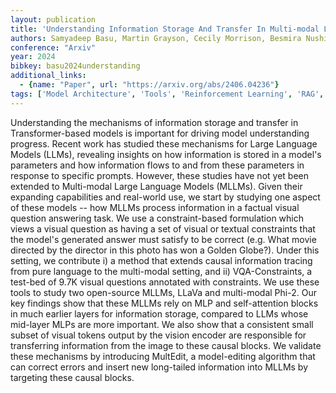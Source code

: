 ```yaml
---
layout: publication
title: 'Understanding Information Storage And Transfer In Multi-modal Large Language Models'
authors: Samyadeep Basu, Martin Grayson, Cecily Morrison, Besmira Nushi, Soheil Feizi, Daniela Massiceti
conference: "Arxiv"
year: 2024
bibkey: basu2024understanding
additional_links:
  - {name: "Paper", url: "https://arxiv.org/abs/2406.04236"}
tags: ['Model Architecture', 'Tools', 'Reinforcement Learning', 'RAG', 'Pretraining Methods', 'Transformer', 'Interpretability and Explainability', 'Prompting', 'Applications', 'Attention Mechanism']
---
```

Understanding the mechanisms of information storage and transfer in
Transformer-based models is important for driving model understanding progress.
Recent work has studied these mechanisms for Large Language Models (LLMs),
revealing insights on how information is stored in a model's parameters and how
information flows to and from these parameters in response to specific prompts.
However, these studies have not yet been extended to Multi-modal Large Language
Models (MLLMs). Given their expanding capabilities and real-world use, we start
by studying one aspect of these models -- how MLLMs process information in a
factual visual question answering task. We use a constraint-based formulation
which views a visual question as having a set of visual or textual constraints
that the model's generated answer must satisfy to be correct (e.g. What movie
directed by the director in this photo has won a Golden Globe?). Under this
setting, we contribute i) a method that extends causal information tracing from
pure language to the multi-modal setting, and ii) VQA-Constraints, a test-bed
of 9.7K visual questions annotated with constraints. We use these tools to
study two open-source MLLMs, LLaVa and multi-modal Phi-2. Our key findings show
that these MLLMs rely on MLP and self-attention blocks in much earlier layers
for information storage, compared to LLMs whose mid-layer MLPs are more
important. We also show that a consistent small subset of visual tokens output
by the vision encoder are responsible for transferring information from the
image to these causal blocks. We validate these mechanisms by introducing
MultEdit, a model-editing algorithm that can correct errors and insert new
long-tailed information into MLLMs by targeting these causal blocks.
